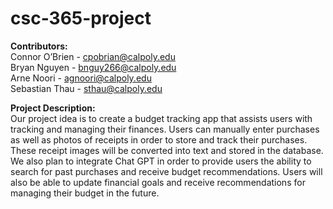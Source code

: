# csc-365-project

**Contributors:** \
Connor O’Brien - cpobrian@calpoly.edu \
Bryan Nguyen - bnguy266@calpoly.edu \
Arne Noori - agnoori@calpoly.edu \
Sebastian Thau - sthau@calpoly.edu 

**Project Description:** \
Our project idea is to create a budget tracking app that assists users with tracking and managing their finances. Users can manually enter purchases as well as photos of receipts in order to store and track their purchases. These receipt images will be converted into text and stored in the database. We also plan to integrate Chat GPT in order to provide users the ability to search for past purchases and receive budget recommendations. Users will also be able to update financial goals and receive recommendations for managing their budget in the future.

